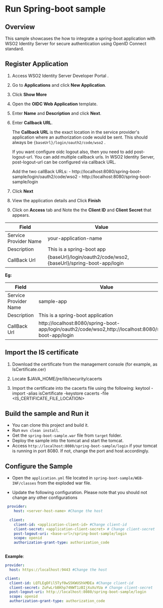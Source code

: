 # Run Spring-boot sample

## Overview
This sample showcases the how to integrate a spring-boot application with WSO2 Identity Server for
 secure authentication using OpenID Connect standard.

## Register Application

 1. Access WSO2 Identity Server Developer Portal .
 
 2. Go to **Applications** and click **New Application**.
  
 3. Click **Show More**
 
 4. Open the **OIDC Web Application** template.
  
 5. Enter **Name** and **Description** and click **Next**.
 
 6. Enter **Callback URL**. 
 
     The **Callback URL** is the exact location in the service provider's application where an authorization code
      would be sent. This should always be `{baseUrl}/login/oauth2/code/wso2` .
      
      If you want configure oidc logout also, then you need to add post-logout-url.  You can add multiple callback
       urls. In WSO2 Identity Server, post-logout-url can be configured via callback URL.
       
       Add the two callBack URLs:
         - http://localhost:8080/spring-boot-sample/login/oauth2/code/wso2
         - http://localhost:8080/spring-boot-sample/login
     
 7. Click **Next**
 
 8. View the application details and Click **Finish**
 
 9. Click on **Access** tab and Note the the **Client ID** and **Client Secret** that appears. 
 
  
| Field                 | Value                                                             | 
| --------------------- | ------------------------------                                    | 
| Service Provider Name | your-application-name                                             |
| Description           | This is a spring-boot app                                         | 
| CallBack Url          | {baseUrl}/login/oauth2/code/wso2, {baseUrl}/spring-boot-app/login |
                                

**Eg:**
 
| Field                 | Value                                                                                                     | 
| --------------------- | -----------------------------                                                                             | 
| Service Provider Name | sample-app                                                                                                |
| Description           | This is a spring-boot application                                                                         | 
| CallBack Url          | http://localhost:8080/spring-boot-app/login/oauth2/code/wso2,http://localhost:8080/spring-boot-app/login  |

  ## Import the IS certificate

1. Download the certificate from the management console (for example, as IsCertificate.cer)

2. Locate $JAVA_HOME/jre/lib/security/cacerts

3. Import the certificate into the cacerts file using the following:
  keytool -import -alias isCertificate -keystore cacerts -file <IS_CERTIFICATE_FILE_LOCATION>
                         
  ## Build the sample and Run it
  
  - You can clone this project and build it. 
  - Run `mvn clean install`. 
  - Get the `spring-boot-sample.war` file from `target` folder.
  - Deploy the sample into the tomcat and start the tomcat.
  - Access `http://localhost:8080/spring-boot-sample/login` if your tomcat is running in port 8080. If not, change the
   port and host accordingly.
  
  
 ## Configure the Sample
  
- Open the `application.yml` file located in `spring-boot-sample/WEB-INF/classes` from the exploded war file.
  
- Update the following configuration. Please note that you should not change any other configurations
  
```yaml
 provider:
    host: <server-host-name> #Change the host
  
  client:
    client-id: <application-client-id> #Change client-id
    client-secret: <application-client-secret> # Change client-secret
    post-logout-uri: <base-url>/spring-boot-sample/login
    scope: openid
    authorization-grant-type: authorization_code
 
```

**Example**:

```yaml
provider:
  host: https://localhost:9443 #Change the host

client:
  client-id: LQTLEgDFil5Tyf0wS5KWUShkMDEa #Change client-id
  client-secret: ZuFwLrbBKhp74NWT1zBIjXuXuYUa # Change client-secret
  post-logout-uri: http://localhost:8080/spring-boot-sample/login
  scope: openid
  authorization-grant-type: authorization_code
 
```
 
